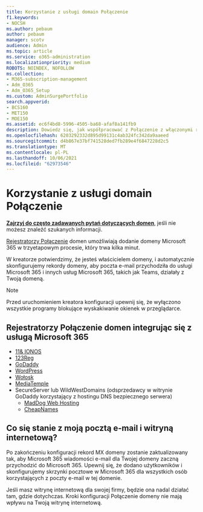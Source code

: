 ```yaml
---
title: Korzystanie z usługi domain Połączenie
f1.keywords:
- NOCSH
ms.author: pebaum
author: pebaum
manager: scotv
audience: Admin
ms.topic: article
ms.service: o365-administration
ms.localizationpriority: medium
ROBOTS: NOINDEX, NOFOLLOW
ms.collection:
- M365-subscription-management
- Adm_O365
- Adm_O365_Setup
ms.custom: AdminSurgePortfolio
search.appverid:
- BCS160
- MET150
- MOE150
ms.assetid: ec6f4bd8-5996-4505-ba68-afaf8a141fb9
description: Dowiedz się, jak współpracować z Połączenie z włączonymi rejestratorami i dodawać domenę do Microsoft 365.
ms.openlocfilehash: 6203292332d895d99131c4ab324fc342da9aaeed
ms.sourcegitcommit: d4b867e37bf741528ded7fb289e4f6847228d2c5
ms.translationtype: MT
ms.contentlocale: pl-PL
ms.lasthandoff: 10/06/2021
ms.locfileid: "62973546"
---
```

# <a name="using-domain-connect"></a>Korzystanie z usługi domain Połączenie

 **[Zajrzyj do często zadawanych pytań dotyczących domen](../setup/domains-faq.yml)**, jeśli nie możesz znaleźć szukanych informacji.

[Rejestratorzy Połączenie](https://www.domainconnect.org/) domen umożliwiają dodanie domeny Microsoft 365 w trzyetapowym procesie, który trwa kilka minut.

W kreatorze potwierdzimy, że jesteś właścicielem domeny, i automatycznie skonfigurujemy rekordy domeny, aby poczta e-mail przychodziła do usługi Microsoft 365 i innych usług Microsoft 365, takich jak Teams, działały z Twoją domeną.

> [!NOTE]
> Przed uruchomieniem kreatora konfiguracji upewnij się, że wyłączono wszystkie programy blokujące wyskakiwanie okienek w przeglądarce.

## <a name="domain-connect-registrars-integrating-with-microsoft-365"></a>Rejestratorzy Połączenie domen integrując się z usługą Microsoft 365

- [11&amp; IONOS](https://www.1and1.com/)
- [123Reg](https://www.123-reg.co.uk/)
- [GoDaddy](https://www.godaddy.com/)
- [WordPress](https://wordpress.com/)
- [Wołosk](https://www.plesk.com/)
- [MediaTemple](https://mediatemple.net/)
- SecureServer lub WildWestDomains (odsprzedawcy w witrynie GoDaddy korzystający z hostingu DNS bezpiecznego serwera)
  - [MadDog Web Hosting](https://maddogwebhosting.com/domains/)
  - [CheapNames](https://www.cheapnames.com)

## <a name="what-happens-to-my-email-and-website"></a>Co się stanie z moją pocztą e-mail i witryną internetową?

Po zakończeniu konfiguracji rekord MX domeny zostanie zaktualizowany tak, aby Microsoft 365 wiadomości e-mail dla Twojej domeny zaczną przychodzić do Microsoft 365. Upewnij się, że dodano użytkowników i skonfigurujemy skrzynki pocztowe w Microsoft 365 dla wszystkich osób korzystających z poczty e-mail w tej domenie.

Jeśli masz witrynę internetową dla swojej firmy, będzie ona nadal działać tam, gdzie dotychczas. Kroki konfiguracji Połączenie domeny nie mają wpływu na Twoją witrynę internetową.

